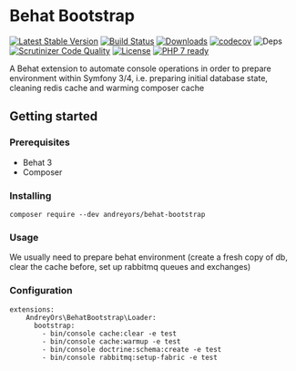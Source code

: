 # Behat Bootstrap

[![Latest Stable Version](https://poser.pugx.org/andreyors/behat-bootstrap/v/stable)](https://packagist.org/packages/andreyors/behat-bootstrap)
[![Build Status](https://travis-ci.org/andreyors/behat-bootstrap.svg?branch=master)](https://travis-ci.org/andreyors/behat-bootstrap)
[![Downloads](https://poser.pugx.org/andreyors/behat-bootstrap/downloads)](https://packagist.org/packages/andreyors/behat-bootstrap)
[![codecov](https://codecov.io/gh/andreyors/behat-bootstrap/branch/master/graph/badge.svg)](https://codecov.io/gh/andreyors/behat-bootstrap)
![Deps](https://img.shields.io/badge/dependencies-up%20to%20date-brightgreen.svg)
[![Scrutinizer Code Quality](https://scrutinizer-ci.com/g/andreyors/behat-bootstrap/badges/quality-score.png?b=master)](https://scrutinizer-ci.com/g/andreyors/behat-bootstrap/?branch=master)
[![License](https://img.shields.io/badge/license-MIT-blue.svg)](https://opensource.org/licenses/MIT)
[![PHP 7 ready](http://php7ready.timesplinter.ch/andreyors/behat-bootstrap/badge.svg)](https://travis-ci.org/andreyors/behat-bootstrap)

A Behat extension to automate console operations in order to prepare environment within Symfony 3/4, i.e. preparing initial database state, cleaning redis cache and warming composer cache

## Getting started

### Prerequisites
 - Behat 3
 - Composer

### Installing
`composer require --dev andreyors/behat-bootstrap`

### Usage
We usually need to prepare behat environment (create a fresh copy of db, clear the cache before, set up rabbitmq queues and exchanges)

### Configuration
```  
extensions:
    AndreyOrs\BehatBootstrap\Loader:
      bootstrap:
        - bin/console cache:clear -e test
        - bin/console cache:warmup -e test         
        - bin/console doctrine:schema:create -e test
        - bin/console rabbitmq:setup-fabric -e test        
```


